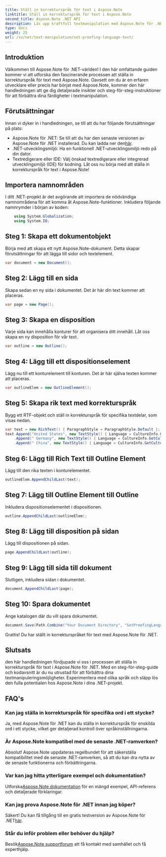 ```yaml
---
title: Ställ in korrekturspråk för text i Aspose.Note
linktitle: Ställ in korrekturspråk för text i Aspose.Note
second_title: Aspose.Note .NET API
description: Lås upp kraftfull textmanipulation med Aspose.Note för .NET. Ställ in korrekturspråk utan ansträngning med steg-för-steg-vägledning. Förbättra dina .NET-projekt nu!
type: docs
weight: 25
url: /sv/net/text-manipulation/set-proofing-language-text/
---
```

## Introduktion
Välkommen till Aspose.Note för .NET-världen! I den här omfattande guiden kommer vi att utforska den fascinerande processen att ställa in korrekturspråk för text med Aspose.Note. Oavsett om du är en erfaren utvecklare eller precis har börjat med Aspose.Note, kommer den här handledningen att ge dig detaljerade insikter och steg-för-steg-instruktioner för att förbättra dina färdigheter i textmanipulation.
## Förutsättningar
Innan vi dyker in i handledningen, se till att du har följande förutsättningar på plats:
- Aspose.Note för .NET: Se till att du har den senaste versionen av Aspose.Note för .NET installerad. Du kan ladda ner den[här](https://releases.aspose.com/note/net/).
- .NET-utvecklingsmiljö: Ha en funktionell .NET-utvecklingsmiljö redo på din dator.
- Textredigerare eller IDE: Välj önskad textredigerare eller integrerad utvecklingsmiljö (IDE) för kodning.
Låt oss nu börja med att ställa in korrekturspråk för text i Aspose.Note!
## Importera namnområden
I ditt .NET-projekt är det avgörande att importera de nödvändiga namnområdena för att komma åt Aspose.Note-funktioner. Inkludera följande namnrymder i början av koden:
```csharp
    using System.Globalization;
    using System.IO;
```
## Steg 1: Skapa ett dokumentobjekt
Börja med att skapa ett nytt Aspose.Note-dokument. Detta skapar förutsättningar för att lägga till sidor och textelement.
```csharp
var document = new Document();
```
## Steg 2: Lägg till en sida
Skapa sedan en ny sida i dokumentet. Det är här din text kommer att placeras.
```csharp
var page = new Page();
```
## Steg 3: Skapa en disposition
Varje sida kan innehålla konturer för att organisera ditt innehåll. Låt oss skapa en ny disposition för vår text.
```csharp
var outline = new Outline();
```
## Steg 4: Lägg till ett dispositionselement
Lägg nu till ett konturelement till konturen. Det är här själva texten kommer att placeras.
```csharp
var outlineElem = new OutlineElement();
```
## Steg 5: Skapa rik text med korrekturspråk
Bygg ett RTF-objekt och ställ in korrekturspråk för specifika textdelar, som visas nedan.
```csharp
var text = new RichText() { ParagraphStyle = ParagraphStyle.Default };
text.Append("United States", new TextStyle() { Language = CultureInfo.GetCultureInfo("en-US") })
    .Append(" Germany", new TextStyle() { Language = CultureInfo.GetCultureInfo("de-DE") })
    .Append(" China", new TextStyle() { Language = CultureInfo.GetCultureInfo("zh-CN") });
```
## Steg 6: Lägg till Rich Text till Outline Element
Lägg till den rika texten i konturelementet.
```csharp
outlineElem.AppendChildLast(text);
```
## Steg 7: Lägg till Outline Element till Outline
Inkludera dispositionselementet i dispositionen.
```csharp
outline.AppendChildLast(outlineElem);
```
## Steg 8: Lägg till disposition på sidan
Lägg till dispositionen på sidan.
```csharp
page.AppendChildLast(outline);
```
## Steg 9: Lägg till sida till dokument
Slutligen, inkludera sidan i dokumentet.
```csharp
document.AppendChildLast(page);
```
## Steg 10: Spara dokumentet
Ange katalogen där du vill spara dokumentet.
```csharp
document.Save(Path.Combine("Your Document Directory", "SetProofingLanguageForText.one"));
```
Grattis! Du har ställt in korrekturspråket för text med Aspose.Note för .NET.
## Slutsats
den här handledningen fördjupade vi oss i processen att ställa in korrekturspråk för text i Aspose.Note för .NET. Med en steg-för-steg-guide och kodavsnitt är du nu utrustad för att förbättra dina textmanipuleringsmöjligheter. Experimentera med olika språk och släpp lös den fulla potentialen hos Aspose.Note i dina .NET-projekt.

## FAQ's
### Kan jag ställa in korrekturspråk för specifika ord i ett stycke?
Ja, med Aspose.Note för .NET kan du ställa in korrekturspråk för enskilda ord i ett stycke, vilket ger detaljerad kontroll över språkinställningarna.
### Är Aspose.Note kompatibel med de senaste .NET-ramverken?
Absolut! Aspose.Note uppdateras regelbundet för att säkerställa kompatibilitet med de senaste .NET-ramverken, så att du kan dra nytta av de senaste funktionerna och förbättringarna.
### Var kan jag hitta ytterligare exempel och dokumentation?
 Utforska[Aspose.Note dokumentation](https://reference.aspose.com/note/net/) för en mängd exempel, API-referens och detaljerade förklaringar.
### Kan jag prova Aspose.Note för .NET innan jag köper?
 Säkert! Du kan få tillgång till en gratis testversion av Aspose.Note för .NET[här](https://releases.aspose.com/).
### Står du inför problem eller behöver du hjälp?
 Besök[Aspose.Note supportforum](https://forum.aspose.com/c/note/28) att få kontakt med samhället och få experthjälp.